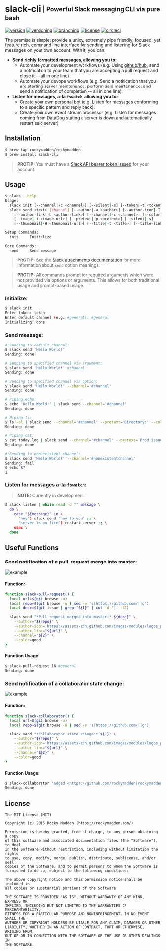 # slack-cli <sub><sup>| Powerful Slack messaging CLI via pure bash</sup></sub>
[![version](http://img.shields.io/badge/version-v0.8.0-blue.svg)](https://github.com/rockymadden/slack-cli/releases)
[![versioning](http://img.shields.io/badge/versioning-semver-blue.svg)](http://semver.org/)
[![branching](http://img.shields.io/badge/branching-github%20flow-blue.svg)](https://guides.github.com/introduction/flow/)
[![license](http://img.shields.io/badge/license-mit-blue.svg)](https://opensource.org/licenses/MIT)
[![circleci](https://circleci.com/gh/rockymadden/slack-cli.svg?style=shield)](https://circleci.com/gh/rockymadden/slack-cli)

The premise is simple: provide a unixy, extremely pipe friendly, focused, yet feature rich, command
line interface for sending and listening for Slack messages on your own account. With it, you can:

* __Send [richly formatted messages](https://api.slack.com/docs/attachments), allowing you to:__
  * Automate your development workflows (e.g. Using [github/hub](https://github.com/github/hub),
    send a notification to your team that you are accepting a pull request and close it -- all in
    one line)
  * Automate your devops workflows (e.g. Send a notification that you are starting server
    maintenance, perform said maintenance, and send a notification of completion -- all in one line)
* __Listen for messages, a-la `fswatch`, allowing you to:__
  * Create your own personal bot (e.g. Listen for messages conforming to a specific pattern and
    reply back).
  * Create your own event stream processor (e.g. Listen for messages coming from DataDog stating a
    server is down and automatically restart said server)

## Installation
```bash
$ brew tap rockymadden/rockymadden
$ brew install slack-cli
```
> __PROTIP:__ You must have a [Slack API bearer token issued](https://api.slack.com/web) for your
account.

## Usage

```bash
$ slack --help
Usage:
  slack init [--channel|-c <channel>] [--silent|-s] [--token|-t <token>]
  slack send <text> [channel] [--author|-a <author>] [--author-icon|-I <author-icon-url>]
    [--author-link|-L <author-link>] [--channel|-c <channel>] [--color|-C <color>]
    [--image|-i <image-url>] [--pretext|-p <pretext>] [--silent|-s]
    [--thumbnail|-H <thumbnail-url>] [--title|-t <title>] [--title-link|-l <title-link>]

Setup Commands:
  init     Initialize

Core Commands:
  send     Send message
```

> __PROTIP:__ See the [Slack attachments documentation](https://api.slack.com/docs/attachments) for
more information about `send` option meanings.

> __PROTIP:__ All commands prompt for required arguments which were not provided via options or
arguments. This allows for both traditional usage and prompt-based usage.

### Initialize:

```bash
$ slack init
Enter token: token
Enter default channel (e.g. #general): #general
Initializing: done
```

### Send message:

```bash
# Sending to default channel:
$ slack send 'Hello World!'
Sending: done

# Sending to specified channel via argument:
$ slack send 'Hello World!' #channel
Sending: done

# Sending to specified channel via option:
$ slack send 'Hello World!' --channel='#channel'
Sending: done

# Piping echo:
$ echo 'Hello World!' | slack send --channel='#channel'
Sending: done

# Piping ls:
$ ls -al | slack send --channel='#channel' --pretext='Directory:' --color=good
Sending: done

# Piping cat:
$ cat today.log | slack send --channel='#channel' --pretext='Prod issues:' --color=danger
Sending: done

# Sending to non-existent channel:
$ slack send 'Hello World!' --channel='#nonexistentchannel'
Sending: fail
$ echo $?
1
```

### Listen for messages a-la `fswatch`:

> __NOTE:__ Currently in development.

```bash
$ slack listen | while read -d "" message \
  do \
    case "${message}" in \
      'hey') slack send 'hey to you' ;; \
      'server is on fire') restart-server ;; \
    esac \
  done
```

## Useful Functions

### Send notification of a pull-request merge into master:

![example](http://share.rockymadden.com/123Q1W1b200H/Image%202015-12-26%20at%202.13.54%20PM.png)

#### Function:
```bash
function slack-pull-request() {
  local url=$(git browse -u)
  local repo=$(git browse -u | sed -e 's|https://github.com/||g')
  local desc=$(git issue | grep "${1}" | cut -d ']' -f2)

  slack send "*Pull request merged into master:* ${desc}" \
    --author="${repo}" \
    --author-icon='https://assets-cdn.github.com/images/modules/logos_page/Octocat.png' \
    --author-link="${url}" \
    --channel="${2}" \
    --color=good
}
```

#### Function Usage:
```bash
$ slack-pull-request 16 #general
Sending: done
```

### Send notification of a collaborator state change:

![example](http://share.rockymadden.com/3i3B3y2t2v0o/Image%202015-12-26%20at%202.15.02%20PM.png)

#### Function:
```bash
function slack-collaborator() {
  local url=$(git browse -u)
  local repo=$(git browse -u | sed -e 's|https://github.com/||g')

  slack send "*Collaborator state change:* ${1}" \
    --author="${repo}" \
    --author-icon='https://assets-cdn.github.com/images/modules/logos_page/Octocat.png' \
    --author-link="${url}" \
    --channel="${2}" \
    --color=good
}
```

#### Function Usage:
```bash
$ slack-collaborator 'added <https://github.com/rockymadden|rockymadden> as admin' #general
Sending: done
```

## License
```
The MIT License (MIT)

Copyright (c) 2016 Rocky Madden (https://rockymadden.com/)

Permission is hereby granted, free of charge, to any person obtaining a copy
of this software and associated documentation files (the "Software"), to deal
in the Software without restriction, including without limitation the rights
to use, copy, modify, merge, publish, distribute, sublicense, and/or sell
copies of the Software, and to permit persons to whom the Software is
furnished to do so, subject to the following conditions:

The above copyright notice and this permission notice shall be included in
all copies or substantial portions of the Software.

THE SOFTWARE IS PROVIDED "AS IS", WITHOUT WARRANTY OF ANY KIND, EXPRESS OR
IMPLIED, INCLUDING BUT NOT LIMITED TO THE WARRANTIES OF MERCHANTABILITY,
FITNESS FOR A PARTICULAR PURPOSE AND NONINFRINGEMENT. IN NO EVENT SHALL THE
AUTHORS OR COPYRIGHT HOLDERS BE LIABLE FOR ANY CLAIM, DAMAGES OR OTHER
LIABILITY, WHETHER IN AN ACTION OF CONTRACT, TORT OR OTHERWISE, ARISING FROM,
OUT OF OR IN CONNECTION WITH THE SOFTWARE OR THE USE OR OTHER DEALINGS IN
THE SOFTWARE.
```
